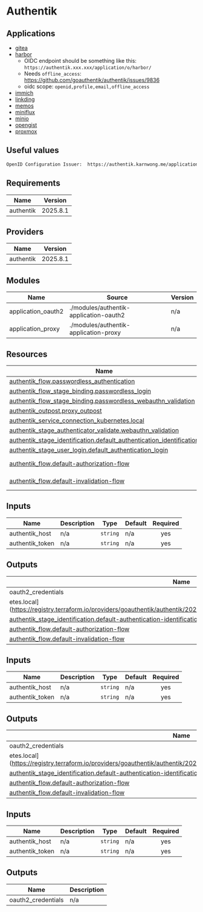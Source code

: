 # Authentik

## Applications

- [gitea](https://docs.goauthentik.io/integrations/services/gitea/)
- [harbor](https://goharbor.io/docs/2.11.0/administration/configure-authentication/oidc-auth/)
  - OIDC endpoint should be something like this: `https://authentik.xxx.xxx/application/o/harbor/`
  - Needs `offline_access`: <https://github.com/goauthentik/authentik/issues/9836>
  - oidc scope: `openid,profile,email,offline_access`
- [immich](https://immich.app/docs/administration/oauth/)
- [linkding](https://github.com/sissbruecker/linkding/issues/486#issuecomment-1621104061)
- [memos](https://www.usememos.com/docs/advanced-settings/authentik)
- [miniflux](https://miniflux.app/docs/howto.html)
- [minio](https://docs.goauthentik.io/integrations/services/minio/)
- [opengist](https://opengist.io/docs/configuration/oauth-providers.html)
- [proxmox](https://docs.goauthentik.io/integrations/services/proxmox-ve/)

## Useful values

```txt
OpenID Configuration Issuer:  https://authentik.karnwong.me/application/o/$APP/
```

<!-- BEGIN_TF_DOCS -->
## Requirements

| Name | Version |
|------|---------|
| authentik | 2025.8.1 |

## Providers

| Name | Version |
|------|---------|
| authentik | 2025.8.1 |

## Modules

| Name | Source | Version |
|------|--------|---------|
| application\_oauth2 | ./modules/authentik-application-oauth2 | n/a |
| application\_proxy | ./modules/authentik-application-proxy | n/a |

## Resources

| Name | Type |
|------|------|
| [authentik_flow.passwordless_authentication](https://registry.terraform.io/providers/goauthentik/authentik/2025.8.1/docs/resources/flow) | resource |
| [authentik_flow_stage_binding.passwordless_login](https://registry.terraform.io/providers/goauthentik/authentik/2025.8.1/docs/resources/flow_stage_binding) | resource |
| [authentik_flow_stage_binding.passwordless_webauthn_validation](https://registry.terraform.io/providers/goauthentik/authentik/2025.8.1/docs/resources/flow_stage_binding) | resource |
| [authentik_outpost.proxy_outpost](https://registry.terraform.io/providers/goauthentik/authentik/2025.8.1/docs/resources/outpost) | resource |
| [authentik_service_connection_kubernetes.local](https://registry.terraform.io/providers/goauthentik/authentik/2025.8.1/docs/resources/service_connection_kubernetes) | resource |
| [authentik_stage_authenticator_validate.webauthn_validation](https://registry.terraform.io/providers/goauthentik/authentik/2025.8.1/docs/resources/stage_authenticator_validate) | resource |
| [authentik_stage_identification.default_authentication_identification](https://registry.terraform.io/providers/goauthentik/authentik/2025.8.1/docs/resources/stage_identification) | resource |
| [authentik_stage_user_login.default_authentication_login](https://registry.terraform.io/providers/goauthentik/authentik/2025.8.1/docs/resources/stage_user_login) | resource |
| [authentik_flow.default-authorization-flow](https://registry.terraform.io/providers/goauthentik/authentik/2025.8.1/docs/data-sources/flow) | data source |
| [authentik_flow.default-invalidation-flow](https://registry.terraform.io/providers/goauthentik/authentik/2025.8.1/docs/data-sources/flow) | data source |

## Inputs

| Name | Description | Type | Default | Required |
|------|-------------|------|---------|:--------:|
| authentik\_host | n/a | `string` | n/a | yes |
| authentik\_token | n/a | `string` | n/a | yes |

## Outputs

| Name | Description |
|------|-------------|
| oauth2\_credentials | n/a |
<!-- END_TF_DOCS -->etes.local](https://registry.terraform.io/providers/goauthentik/authentik/2025.8.0/docs/resources/service_connection_kubernetes) | resource |
| [authentik_stage_identification.default-authentication-identification](https://registry.terraform.io/providers/goauthentik/authentik/2025.8.0/docs/resources/stage_identification) | resource |
| [authentik_flow.default-authorization-flow](https://registry.terraform.io/providers/goauthentik/authentik/2025.8.0/docs/data-sources/flow) | data source |
| [authentik_flow.default-invalidation-flow](https://registry.terraform.io/providers/goauthentik/authentik/2025.8.0/docs/data-sources/flow) | data source |

## Inputs

| Name | Description | Type | Default | Required |
|------|-------------|------|---------|:--------:|
| authentik\_host | n/a | `string` | n/a | yes |
| authentik\_token | n/a | `string` | n/a | yes |

## Outputs

| Name | Description |
|------|-------------|
| oauth2\_credentials | n/a |
<!-- END_TF_DOCS -->etes.local](https://registry.terraform.io/providers/goauthentik/authentik/2025.8.0/docs/resources/service_connection_kubernetes) | resource |
| [authentik_stage_identification.default-authentication-identification](https://registry.terraform.io/providers/goauthentik/authentik/2025.8.0/docs/resources/stage_identification) | resource |
| [authentik_flow.default-authorization-flow](https://registry.terraform.io/providers/goauthentik/authentik/2025.8.0/docs/data-sources/flow) | data source |
| [authentik_flow.default-invalidation-flow](https://registry.terraform.io/providers/goauthentik/authentik/2025.8.0/docs/data-sources/flow) | data source |

## Inputs

| Name | Description | Type | Default | Required |
|------|-------------|------|---------|:--------:|
| authentik\_host | n/a | `string` | n/a | yes |
| authentik\_token | n/a | `string` | n/a | yes |

## Outputs

| Name | Description |
|------|-------------|
| oauth2\_credentials | n/a |
<!-- END_TF_DOCS -->
